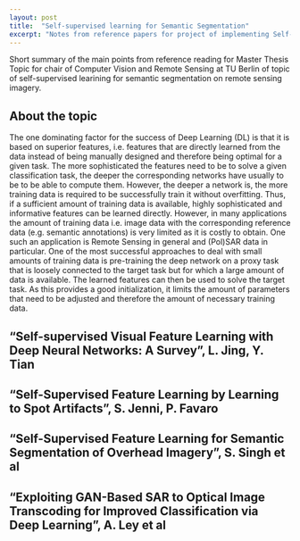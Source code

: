 ```yaml
---
layout: post
title:  "Self-supervised learning for Semantic Segmentation"
excerpt: "Notes from reference papers for project of implementing Self-supervised ML learning system for Semantic Segmentation."
---
```


Short summary of the main points from reference reading for Master Thesis Topic for chair of Computer Vision and Remote Sensing at TU Berlin of topic of self-supervised learining for semantic segmentation on remote sensing imagery.

## About the topic 

The one dominating factor for the success of Deep Learning (DL) is that it is based on superior features, i.e. features that are directly learned from the data instead of being manually designed and therefore being optimal for a given task. The more sophisticated the features need to be to solve a given classification task, the deeper the corresponding networks have usually to be to be able to compute them. However, the deeper a network is, the more training data is required to be successfully train it without overfitting. Thus, if a sufficient amount of training data is available, highly sophisticated and informative features can be learned directly. However, in many applications the amount of training data i.e. image data with the corresponding reference data (e.g. semantic annotations) is very limited as it is costly to obtain. One such an application is Remote Sensing in general and (Pol)SAR data in particular. One of the most successful approaches to deal with small amounts of training data is pre-training the deep network on a proxy task that is loosely connected to the target task but for which a large amount of data is available. The learned features can then be used to solve the target task. As this provides a good initialization, it limits the amount of parameters that need to be adjusted and therefore the amount of necessary training data.


## “Self-supervised Visual Feature Learning with Deep Neural Networks: A Survey”, L. Jing, Y. Tian

## “Self-Supervised Feature Learning by Learning to Spot Artifacts”, S. Jenni, P. Favaro

## “Self-Supervised Feature Learning for Semantic Segmentation of Overhead Imagery”, S. Singh et al

## “Exploiting GAN-Based SAR to Optical Image Transcoding for Improved Classification via Deep Learning”, A. Ley et al
